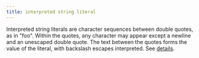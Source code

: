 ```yaml
---
title: interpreted string literal
---
```


Interpreted string literals are character sequences between double quotes, as in "foo". Within the quotes, any character may appear except a newline and an unescaped double quote. The text between the quotes forms the value of the literal, with backslash escapes interpreted. See [details](https://go.dev/ref/spec#String_literals).
